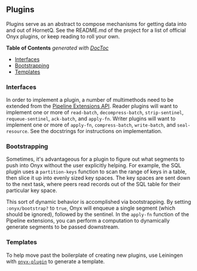 ## Plugins

Plugins serve as an abstract to compose mechanisms for getting data into and out of HornetQ. See the README.md of the project for a list of official Onyx plugins, or keep reading to roll your own.

<!-- START doctoc generated TOC please keep comment here to allow auto update -->
<!-- DON'T EDIT THIS SECTION, INSTEAD RE-RUN doctoc TO UPDATE -->
**Table of Contents**  *generated with [DocToc](http://doctoc.herokuapp.com/)*

- [Interfaces](#interfaces)
- [Bootstrapping](#bootstrapping)
- [Templates](#templates)

<!-- END doctoc generated TOC please keep comment here to allow auto update -->

### Interfaces

In order to implement a plugin, a number of multimethods need to be extended from the [Pipeline Extensions API](../../src/onyx/peer/pipeline_extensions.clj). Reader plugins will want to implement one or more of `read-batch`, `decompress-batch`, `strip-sentinel`, `requeue-sentinel`,  `ack-batch`, and `apply-fn`. Writer plugins will want to implement one or more of `apply-fn`, `compress-batch`, `write-batch`, and `seal-resource`. See the docstrings for instructions on implementation.

### Bootstrapping

Sometimes, it's advantageous for a plugin to figure out what segments to push into Onyx without the user explicitly helping. For example, the SQL plugin uses a `partition-keys` function to scan the range of keys in a table, then slice it up into evenly sized key spaces. The key spaces are sent down to the next task, where peers read records out of the SQL table for their particular key space.

This sort of dynamic behavior is accomplished via bootstrapping. By setting `:onyx/bootstrap?` to `true`, Onyx will enqueue a single segment (which should be ignored), followed by the sentinel. In the `apply-fn` function of the Pipeline extensions, you can perform a computation to dynamically generate segments to be passed downstream.

### Templates

To help move past the boilerplate of creating new plugins, use Leiningen with [`onyx-plugin`](https://github.com/MichaelDrogalis/onyx-plugin) to generate a template.
